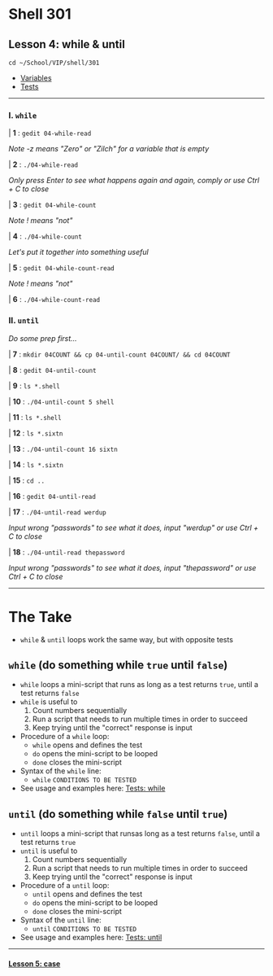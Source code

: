 # Shell 301
## Lesson 4: while & until

`cd ~/School/VIP/shell/301`

- [Variables](https://github.com/inkVerb/vip/blob/master/Cheat-Sheets/Variables.md)
- [Tests](https://github.com/inkVerb/vip/blob/master/Cheat-Sheets/Tests.md)

___

### I. `while`

| **1** : `gedit 04-while-read`

*Note -z means "Zero" or "Zilch" for a variable that is empty*

| **2** : `./04-while-read`

*Only press Enter to see what happens again and again, comply or use Ctrl + C to close*

| **3** : `gedit 04-while-count`

*Note ! means "not"*

| **4** : `./04-while-count`

*Let's put it together into something useful*

| **5** : `gedit 04-while-count-read`

*Note ! means "not"*

| **6** : `./04-while-count-read`

### II. `until`

*Do some prep first...*

| **7** : `mkdir 04COUNT && cp 04-until-count 04COUNT/ && cd 04COUNT`

| **8** : `gedit 04-until-count`

| **9** : `ls *.shell`

| **10** : `./04-until-count 5 shell`

| **11** : `ls *.shell`

| **12** : `ls *.sixtn`

| **13** : `./04-until-count 16 sixtn`

| **14** : `ls *.sixtn`

| **15** : `cd ..`

| **16** : `gedit 04-until-read`

| **17** : `./04-until-read werdup`

*Input wrong "passwords" to see what it does, input "werdup" or use Ctrl + C to close*

| **18** : `./04-until-read thepassword`

*Input wrong "passwords" to see what it does, input "thepassword" or use Ctrl + C to close*

___

# The Take

- `while` & `until` loops work the same way, but with opposite tests

## `while` (do something while `true` until `false`)
- `while` loops a mini-script that runs as long as a test returns `true`, until a test returns `false`
- `while` is useful to
  1. Count numbers sequentially
  2. Run a script that needs to run multiple times in order to succeed
  3. Keep trying until the "correct" response is input
- Procedure of a `while` loop:
  - `while` opens and defines the test
  - `do` opens the mini-script to be looped
  - `done` closes the mini-script
- Syntax of the `while` line:
  - `while` `CONDITIONS TO BE TESTED`
- See usage and examples here: [Tests: while](https://github.com/inkVerb/vip/blob/master/Cheat-Sheets/Tests.md#iv-while-do-done)

## `until` (do something while `false` until `true`)
- `until` loops a mini-script that runsas long as a test returns `false`, until a test returns `true`
- `until` is useful to
  1. Count numbers sequentially
  2. Run a script that needs to run multiple times in order to succeed
  3. Keep trying until the "correct" response is input
- Procedure of a `until` loop:
  - `until` opens and defines the test
  - `do` opens the mini-script to be looped
  - `done` closes the mini-script
- Syntax of the `until` line:
  - `until` `CONDITIONS TO BE TESTED`
- See usage and examples here: [Tests: until](https://github.com/inkVerb/vip/blob/master/Cheat-Sheets/Tests.md#v-until-do-done)
___

#### [Lesson 5: case](https://github.com/inkVerb/vip/blob/master/301-shell/Lesson-05.md)
